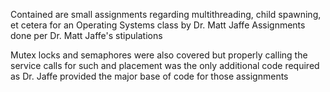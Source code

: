 Contained are small assignments regarding multithreading, child spawning, et cetera for an Operating Systems class by Dr. Matt Jaffe
Assignments done per Dr. Matt Jaffe's stipulations 

Mutex locks and semaphores were also covered but properly calling the service calls for such and placement was the only additional code required as Dr. Jaffe provided the major base of code for those assignments 
